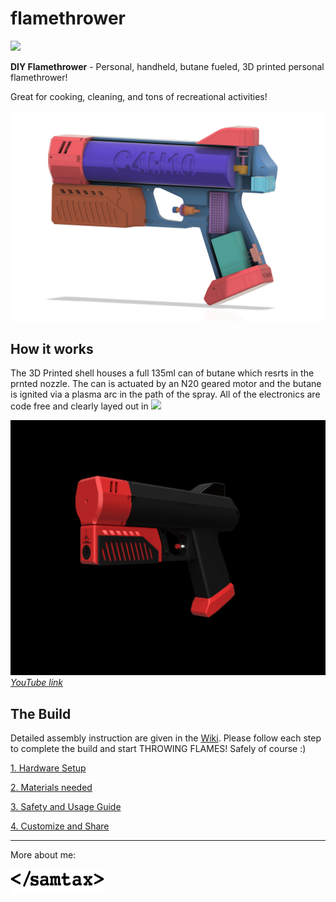 # flamethrower


![](Media/Logo.jpg)  

**DIY Flamethrower**  - Personal, handheld, butane fueled, 3D printed personal flamethrower!

Great for cooking, cleaning, and tons of recreational activities! 

![](Media/color-split.png)  

## How it works
The 3D Printed shell houses a full 135ml can of butane which resrts in the prnted nozzle. The can is actuated by an N20 geared motor and the butane is ignited via a plasma arc in the path of the spray. All of the electronics are code free and clearly layed out in ![](Wiring/Schematic.jpg)

![](Media/turn1.gif)  
*[YouTube link]()*

## The Build
Detailed assembly instruction are given in the [Wiki](). Please follow each step to complete the build and start THROWING FLAMES! Safely of course :)

[1. Hardware Setup]()

[2. Materials needed]()

[3. Safety and Usage Guide]()

[4. Customize and Share]()


---
More about me:

<a href="https://www.samsontaxon.com/" target="_blank"><img src="Media/samtax.png" width="150" height="40" ></a>
